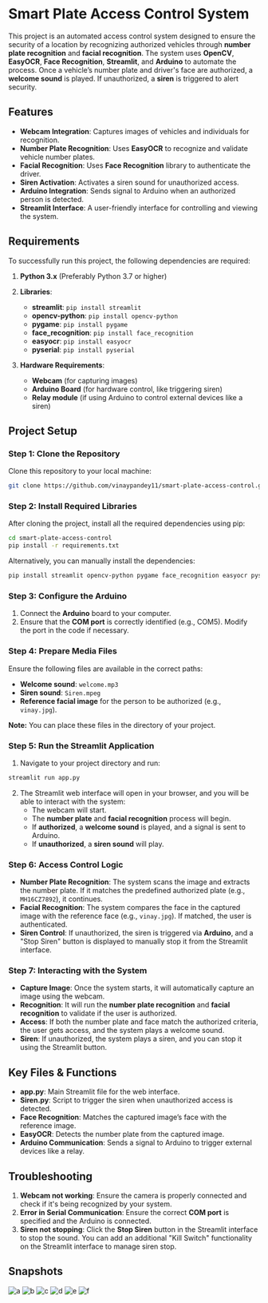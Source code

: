 
# Smart Plate Access Control System

This project is an automated access control system designed to ensure the security of a location by recognizing authorized vehicles through **number plate recognition** and **facial recognition**. The system uses **OpenCV**, **EasyOCR**, **Face Recognition**, **Streamlit**, and **Arduino** to automate the process. Once a vehicle’s number plate and driver's face are authorized, a **welcome sound** is played. If unauthorized, a **siren** is triggered to alert security.

## Features
- **Webcam Integration**: Captures images of vehicles and individuals for recognition.
- **Number Plate Recognition**: Uses **EasyOCR** to recognize and validate vehicle number plates.
- **Facial Recognition**: Uses **Face Recognition** library to authenticate the driver.
- **Siren Activation**: Activates a siren sound for unauthorized access.
- **Arduino Integration**: Sends signal to Arduino when an authorized person is detected.
- **Streamlit Interface**: A user-friendly interface for controlling and viewing the system.

## Requirements
To successfully run this project, the following dependencies are required:

1. **Python 3.x** (Preferably Python 3.7 or higher)
2. **Libraries**:
   - **streamlit**: `pip install streamlit`
   - **opencv-python**: `pip install opencv-python`
   - **pygame**: `pip install pygame`
   - **face_recognition**: `pip install face_recognition`
   - **easyocr**: `pip install easyocr`
   - **pyserial**: `pip install pyserial`
   
3. **Hardware Requirements**:
   - **Webcam** (for capturing images)
   - **Arduino Board** (for hardware control, like triggering siren)
   - **Relay module** (if using Arduino to control external devices like a siren)

## Project Setup

### Step 1: Clone the Repository

Clone this repository to your local machine:

```bash
git clone https://github.com/vinaypandey11/smart-plate-access-control.git
```

### Step 2: Install Required Libraries

After cloning the project, install all the required dependencies using pip:

```bash
cd smart-plate-access-control
pip install -r requirements.txt
```

Alternatively, you can manually install the dependencies:

```bash
pip install streamlit opencv-python pygame face_recognition easyocr pyserial
```

### Step 3: Configure the Arduino

1. Connect the **Arduino** board to your computer.
2. Ensure that the **COM port** is correctly identified (e.g., COM5). Modify the port in the code if necessary.

### Step 4: Prepare Media Files

Ensure the following files are available in the correct paths:
- **Welcome sound**: `welcome.mp3`
- **Siren sound**: `Siren.mpeg`
- **Reference facial image** for the person to be authorized (e.g., `vinay.jpg`).
  
**Note:** You can place these files in the directory of your project.

### Step 5: Run the Streamlit Application

1. Navigate to your project directory and run:

```bash
streamlit run app.py
```

2. The Streamlit web interface will open in your browser, and you will be able to interact with the system:
   - The webcam will start.
   - The **number plate** and **facial recognition** process will begin.
   - If **authorized**, a **welcome sound** is played, and a signal is sent to Arduino.
   - If **unauthorized**, a **siren sound** will play.

### Step 6: Access Control Logic

- **Number Plate Recognition**: The system scans the image and extracts the number plate. If it matches the predefined authorized plate (e.g., `MH16CZ7892`), it continues.
- **Facial Recognition**: The system compares the face in the captured image with the reference face (e.g., `vinay.jpg`). If matched, the user is authenticated.
- **Siren Control**: If unauthorized, the siren is triggered via **Arduino**, and a "Stop Siren" button is displayed to manually stop it from the Streamlit interface.

### Step 7: Interacting with the System

- **Capture Image**: Once the system starts, it will automatically capture an image using the webcam.
- **Recognition**: It will run the **number plate recognition** and **facial recognition** to validate if the user is authorized.
- **Access**: If both the number plate and face match the authorized criteria, the user gets access, and the system plays a welcome sound.
- **Siren**: If unauthorized, the system plays a siren, and you can stop it using the Streamlit button.

## Key Files & Functions
- **app.py**: Main Streamlit file for the web interface.
- **Siren.py**: Script to trigger the siren when unauthorized access is detected.
- **Face Recognition**: Matches the captured image’s face with the reference image.
- **EasyOCR**: Detects the number plate from the captured image.
- **Arduino Communication**: Sends a signal to Arduino to trigger external devices like a relay.

## Troubleshooting
1. **Webcam not working**: Ensure the camera is properly connected and check if it's being recognized by your system.
2. **Error in Serial Communication**: Ensure the correct **COM port** is specified and the Arduino is connected.
3. **Siren not stopping**: Click the **Stop Siren** button in the Streamlit interface to stop the sound. You can add an additional "Kill Switch" functionality on the Streamlit interface to manage siren stop.

## Snapshots
![a](https://github.com/user-attachments/assets/1995767c-66fe-477a-8f84-5e0fce50009f)
![b](https://github.com/user-attachments/assets/e6f08cc7-a806-40c7-ab52-2b28d52c801a)
![c](https://github.com/user-attachments/assets/d336042f-64ce-458e-b4f3-3ef1bfeddc21)
![d](https://github.com/user-attachments/assets/351f6d23-8b2f-45a7-a30a-839f18dbb72f)
![e](https://github.com/user-attachments/assets/98b04d01-849f-496b-9ce6-e63118cced70)
![f](https://github.com/user-attachments/assets/b969643e-e95c-4216-ae48-c76096797856)






